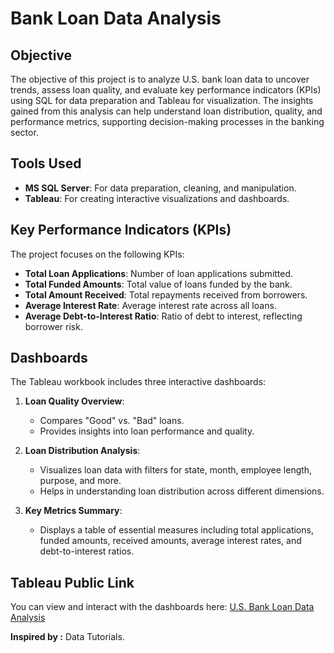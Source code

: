 # Bank Loan Data Analysis

## Objective

The objective of this project is to analyze U.S. bank loan data to uncover trends, assess loan quality, and evaluate key performance indicators (KPIs) using SQL for data preparation and Tableau for visualization. The insights gained from this analysis can help understand loan distribution, quality, and performance metrics, supporting decision-making processes in the banking sector.

## Tools Used

- **MS SQL Server**: For data preparation, cleaning, and manipulation.
- **Tableau**: For creating interactive visualizations and dashboards.

## Key Performance Indicators (KPIs)

The project focuses on the following KPIs:

- **Total Loan Applications**: Number of loan applications submitted.
- **Total Funded Amounts**: Total value of loans funded by the bank.
- **Total Amount Received**: Total repayments received from borrowers.
- **Average Interest Rate**: Average interest rate across all loans.
- **Average Debt-to-Interest Ratio**: Ratio of debt to interest, reflecting borrower risk.

## Dashboards

The Tableau workbook includes three interactive dashboards:

1. **Loan Quality Overview**:
   - Compares "Good" vs. "Bad" loans.
   - Provides insights into loan performance and quality.

2. **Loan Distribution Analysis**:
   - Visualizes loan data with filters for state, month, employee length, purpose, and more.
   - Helps in understanding loan distribution across different dimensions.

3. **Key Metrics Summary**:
   - Displays a table of essential measures including total applications, funded amounts, received amounts, average interest rates, and debt-to-interest ratios.

## Tableau Public Link

You can view and interact with the dashboards here: [U.S. Bank Loan Data Analysis](https://public.tableau.com/app/profile/shashankrawat/viz/USBankLoanAnalysis_17234640003460/SUMMARY)

**Inspired by :** Data Tutorials.
